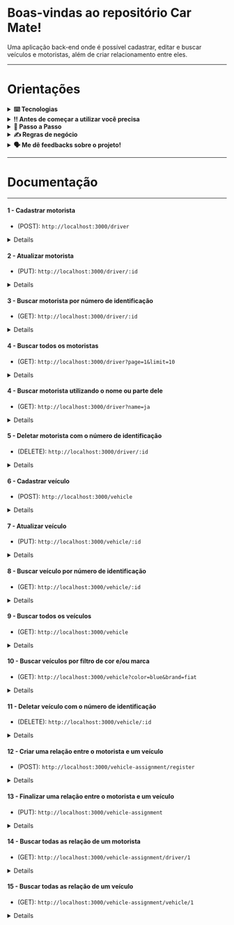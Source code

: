 # Boas-vindas ao repositório Car Mate!

Uma aplicação back-end onde é possível cadastrar, editar e buscar veículos e motoristas, além de criar relacionamento entre eles.

---
# Orientações

<details>
  <summary>
    <strong>⌨️ Tecnologias</strong>
  </summary>
  
  - **Nest**
  
  - **Typescript**
  
  - **Express**
  
  - **TypeORM**
  
  - **Sqlite**
  
  - **Jest**

</details>

<details>
  <summary>
    <strong>‼️ Antes de começar a utilizar você precisa</strong>
  </summary><br>

  1. Ter o nvm instalado;
  2. Instalar e utilizar o node versão 16.17;
  3. Instalar o Sqlite;
  
</details>

<details>
  <summary>
    <strong>🤝 Passo a Passo</strong>
  </summary><br>

  1. Clone o repositório

  - Use o comando: `git clone git@github.com:enioandrade92/car-mate.git`
  - Entre na pasta do repositório que você acabou de clonar:
    - `cd car-mate`

  2. Instale as dependências

  - Para isso, use o seguinte o comando: `npm install`
  
  4. Subindo a aplicação backend na porta 3000

  - Para isso, use o seguinte comando na raiz do backend: `npm run start`
  
</details>

<details>
  <summary>
    <strong>✍ Regras de negócio</strong>
  </summary><br>

- [x] Criar um motorista com o nome;
- [x] Editar o nome do motorista;
- [x] Buscar um motorista pelo número de identificação;
- [x] Buscar todos os motoristas, além de poder filtrar por parte do nome;
- [x] Deletar um motorista pelo número de identificação 
- (Quando não há relação em aberto com veículo);
- [x] Criar um veículo;
- [x] Editar o veículo;
- [x] Buscar um veículo pelo número de identificação;
- [x] Buscar todos os veículos, além de poder filtrar por cor e/ou marca;
- [x] Deletar um veículo pelo número de identificação;
- (Quando não há relação em aberto com motorista);
- [x] Criar uma relação entre motorista e veículo;
- [x] Encerrar um relação entre motorista e veículo;;
- [x] Buscar por todos registros de relação utilizando número de identificação do motorista;
- [x] Buscar por todos registros de relação utilizando número de identificação do veículo;
  
</details>

<details>
  <summary>
    <strong>🗣 Me dê feedbacks sobre o projeto!</strong>
  </summary><br>

  Qualquer tipo de feedback é bem vindo para que eu possa continuar melhorando. 
   - **enioandrade92@hotmail.com**

</details>

</details>

---

  
# Documentação

---
####  1 - Cadastrar motorista
- (POST): `http://localhost:3000/driver`
<details>
- Regras: 
    - Não é possível cadastrar o mesmo motorista;

- Payload: 
    ```json
    {
        "name": "Jack"
    }
    ``` 

- Response:
    ```json
    {
        "name": "Jack",
        "id": 1,
        "createdAt": "2024-01-11T18:17:49.000Z",
        "updatedAt": "2024-01-11T18:17:49.000Z",
        "deletedAt": null
    }
    ``` 
</details>

####  2 - Atualizar motorista
- (PUT): `http://localhost:3000/driver/:id`
<details>
- Payload: 
    ```json
    {
        "name": "Big Jack"
    }
    ``` 

- Response:
    ```json
    {
        "name": "Big Jack",
        "id": 1,
        "createdAt": "2024-01-11T18:17:49.000Z",
        "updatedAt": "2024-01-11T18:17:49.000Z",
        "deletedAt": null
    }
    ``` 
</details>

####  3 - Buscar motorista por número de identificação
- (GET): `http://localhost:3000/driver/:id`
<details>
- Response:
    ```json
    {
        "name": "Big Jack",
        "id": 1,
        "createdAt": "2024-01-11T18:17:49.000Z",
        "updatedAt": "2024-01-11T18:17:49.000Z",
        "deletedAt": null
    }
    ``` 
</details>


####  4 - Buscar todos os motoristas
- (GET): `http://localhost:3000/driver?page=1&limit=10`
<details>
- Response:
    ```json
    {
        "items": 
        [
            {
                "name": "Big Jack",
                "id": 1,
                "createdAt": "2024-01-11T18:17:49.000Z",
                "updatedAt": "2024-01-11T18:17:49.000Z",
                "deletedAt": null
            },
            {},
            {},
        ],
        "meta": 
        {
            "totalItems": 4,
            "itemCount": 4,
            "itemsPerPage": 10,
            "totalPages": 1,
            "currentPage": 1
        }
    }
    
    ``` 
</details>

####  4 - Buscar motorista utilizando o nome ou parte dele
- (GET): `http://localhost:3000/driver?name=ja`
<details>
- Response:
    ```json
    [
        {
            "name": "Big Jack",
            "id": 1,
            "createdAt": "2024-01-11T18:17:49.000Z",
            "updatedAt": "2024-01-11T18:17:49.000Z",
            "deletedAt": null
        },
        {},
        {},
    ]
    ``` 
</details>

####  5 - Deletar motorista com o número de identificação
- (DELETE): `http://localhost:3000/driver/:id`
<details>
- Regras:
    - Só é possível deletar um motorista, quando ele não está com uma relação em andamento com um veículo.

- Response: 'Deleted successfully the driver id 1'

</details>

####  6 - Cadastrar veículo
- (POST): `http://localhost:3000/vehicle`
<details>
- Regras: 
    - Não é possível cadastrar mais de um carro com a mesma placa;

- Payload: 
    ```json
    {
        "brand":"Fiat",
        "name":"Uno",
        "color":"yellow",
        "plate":"abc1235"
    }
    ``` 

- Response:
    ```json
    {
        "brand": "Fiat",
        "name": "Uno",
        "color": "yellow",
        "plate": "abc1235",
        "id": 1,
        "createdAt": "2024-01-11T15:05:01.000Z",
        "updatedAt": "2024-01-11T15:05:01.000Z",
        "deletedAt": null
    }
    ``` 

</details>

####  7 - Atualizar veículo
- (PUT): `http://localhost:3000/vehicle/:id`
<details>
- Regras: 
    - Não é possível cadastrar mais de um carro com a mesma placa;

- Payload: 
    ```json
    {
        "color":"blue",
    }
    ``` 

- Response:
    ```json
    {
        "brand": "Fiat",
        "name": "Uno",
        "color": "blue",
        "plate": "abc1235",
        "id": 1,
        "createdAt": "2024-01-11T15:05:01.000Z",
        "updatedAt": "2024-01-11T15:05:01.000Z",
        "deletedAt": null
    }
    ``` 

</details>

####  8 - Buscar veículo por número de identificação
- (GET): `http://localhost:3000/vehicle/:id`
<details>
- Response:
    ```json
    {
        "brand": "Fiat",
        "name": "Uno",
        "color": "blue",
        "plate": "abc1235",
        "id": 1,
        "createdAt": "2024-01-11T15:05:01.000Z",
        "updatedAt": "2024-01-11T15:05:01.000Z",
        "deletedAt": null
    }
    ``` 

</details>

####  9 - Buscar todos os veículos
- (GET): `http://localhost:3000/vehicle`
<details>
- Response:
    ```json
    [
        {
            "brand": "Fiat",
            "name": "Uno",
            "color": "blue",
            "plate": "abc1235",
            "id": 1,
            "createdAt": "2024-01-11T15:05:01.000Z",
            "updatedAt": "2024-01-11T15:05:01.000Z",
            "deletedAt": null
        },
        {},
        {}
    ]
    ``` 

</details>

####  10 - Buscar veículos por filtro de cor e/ou marca
- (GET): `http://localhost:3000/vehicle?color=blue&brand=fiat`
<details>
- Response:
    ```json
    [
        {
            "brand": "Fiat",
            "name": "Uno",
            "color": "blue",
            "plate": "abc1235",
            "id": 1,
            "createdAt": "2024-01-11T15:05:01.000Z",
            "updatedAt": "2024-01-11T15:05:01.000Z",
            "deletedAt": null
        }
    ]
    ``` 

</details>

####  11 - Deletar veículo com o número de identificação
- (DELETE): `http://localhost:3000/vehicle/:id`
<details>
- Regras:
    - Só é possível deletar um veículo, quando ele não está com uma relação em andamento com um motorista.

- Response: 'Deleted successfully the vehicle id 1'

</details>

####  12 - Criar uma relação entre o motorista e um veículo
- (POST): `http://localhost:3000/vehicle-assignment/register`
<details>
- Regras: 
    - Só é possível criar uma relação entre veículo e motorista, caso ambos não estejam em outra relação;

- Payload:
    ```json
    {
        "driverId": 1,
        "vehicleId": 1,
        "reason": "trip"
    }
    ``` 

- Response:
    ```json
    {
        "vehicle": {
            "id": 1,
            "name": "Uno",
            "color": "black",
            "brand": "Fiat",
            "plate": "abc1234",
            "createdAt": "2024-01-11T15:04:48.000Z",
            "updatedAt": "2024-01-11T15:04:48.000Z",
            "deletedAt": null
        },
        "driver": {
            "id": 1,
            "name": "little Jack",
            "createdAt": "2024-01-11T15:06:53.000Z",
            "updatedAt": "2024-01-11T15:06:53.000Z",
            "deletedAt": null
        },
        "reason": "trip",
        "startDateAssignment": "2024-01-11T18:47:01.319Z",
        "endDateAssignment": null,
        "id": 1
    }
    ``` 
</details>

####  13 - Finalizar uma relação entre o motorista e um veículo
- (PUT): `http://localhost:3000/vehicle-assignment`
<details>
- Payload:
    ```json
    {
        "driverId": 1,
        "vehicleId": 1,
    }
    ``` 

- Response:
    ```json
    {
        "vehicle": {
            "id": 1,
            "name": "Uno",
            "color": "black",
            "brand": "Fiat",
            "plate": "abc1234",
            "createdAt": "2024-01-11T15:04:48.000Z",
            "updatedAt": "2024-01-11T15:04:48.000Z",
            "deletedAt": null
        },
        "driver": {
            "id": 1,
            "name": "little Jack",
            "createdAt": "2024-01-11T15:06:53.000Z",
            "updatedAt": "2024-01-11T15:06:53.000Z",
            "deletedAt": null
        },
        "reason": "trip",
        "startDateAssignment": "2024-01-11T18:47:01.319Z",
        "endDateAssignment": "2024-01-11T20:47:01.319Z",
        "id": 1
    }
    ``` 
</details>

####  14 - Buscar todas as relação de um motorista
- (GET): `http://localhost:3000/vehicle-assignment/driver/1`
<details>
- Response:
    ```json
    [
        {
            "id": 3,
            "reason": "trip",
            "startDateAssignment": "2024-01-11T12:23:06.799Z",
            "endDateAssignment": null,
            "driver": {
                "id": 1,
                "name": "Jack",
                "createdAt": "2024-01-11T12:13:00.000Z",
                "updatedAt": "2024-01-11T12:13:00.000Z",
                "deletedAt": null
            },
            "vehicle": {
                "id": 1,
                "name": "Uno",
                "color": "blue",
                "brand": "Fiat",
                "plate": "abc123",
                "createdAt": "2024-01-11T12:14:30.000Z",
                "updatedAt": "2024-01-11T12:14:30.000Z",
                "deletedAt": null
            }
        },
        {
            "id": 2,
            "reason": "trip",
            "startDateAssignment": "2024-01-11T12:23:01.677Z",
            "endDateAssignment": "2024-01-11T12:23:04.214Z",
            "driver": {
                "id": 1,
                "name": "Jack",
                "createdAt": "2024-01-11T12:13:00.000Z",
                "updatedAt": "2024-01-11T12:13:00.000Z",
                "deletedAt": null
            },
            "vehicle": {
                "id": 1,
                "name": "Uno",
                "color": "blue",
                "brand": "Fiat",
                "plate": "abc123",
                "createdAt": "2024-01-11T12:14:30.000Z",
                "updatedAt": "2024-01-11T12:14:30.000Z",
                "deletedAt": null
            }
        }, 
    ]
    ``` 
</details>

####  15 - Buscar todas as relação de um veículo
- (GET): `http://localhost:3000/vehicle-assignment/vehicle/1`
<details>
- Response:
    ```json
    [
        {
            "id": 3,
            "reason": "trip",
            "startDateAssignment": "2024-01-11T12:23:06.799Z",
            "endDateAssignment": null,
            "driver": {
                "id": 1,
                "name": "Jack",
                "createdAt": "2024-01-11T12:13:00.000Z",
                "updatedAt": "2024-01-11T12:13:00.000Z",
                "deletedAt": null
            },
            "vehicle": {
                "id": 1,
                "name": "Uno",
                "color": "blue",
                "brand": "Fiat",
                "plate": "abc123",
                "createdAt": "2024-01-11T12:14:30.000Z",
                "updatedAt": "2024-01-11T12:14:30.000Z",
                "deletedAt": null
            }
        },
        {
            "id": 2,
            "reason": "trip",
            "startDateAssignment": "2024-01-11T12:23:01.677Z",
            "endDateAssignment": "2024-01-11T12:23:04.214Z",
            "driver": {
                "id": 1,
                "name": "Jack",
                "createdAt": "2024-01-11T12:13:00.000Z",
                "updatedAt": "2024-01-11T12:13:00.000Z",
                "deletedAt": null
            },
            "vehicle": {
                "id": 1,
                "name": "Uno",
                "color": "blue",
                "brand": "Fiat",
                "plate": "abc123",
                "createdAt": "2024-01-11T12:14:30.000Z",
                "updatedAt": "2024-01-11T12:14:30.000Z",
                "deletedAt": null
            }
        }, 
    ]
    ``` 
</details>
